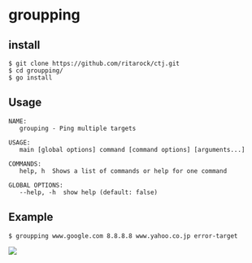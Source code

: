 # groupping

## install
```
$ git clone https://github.com/ritarock/ctj.git
$ cd groupping/
$ go install
```

## Usage
```
NAME:
   grouping - Ping multiple targets

USAGE:
   main [global options] command [command options] [arguments...]

COMMANDS:
   help, h  Shows a list of commands or help for one command

GLOBAL OPTIONS:
   --help, -h  show help (default: false)
```

## Example
```
$ groupping www.google.com 8.8.8.8 www.yahoo.co.jp error-target
```
![](https://user-images.githubusercontent.com/26189207/101362236-330aa780-38e3-11eb-9cc0-3b0a4b414a88.png)